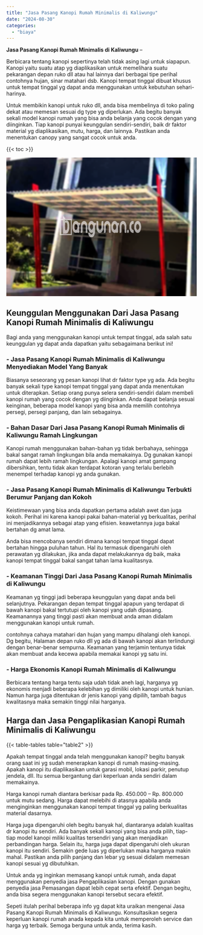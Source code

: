 ```yaml
---
title: "Jasa Pasang Kanopi Rumah Minimalis di Kaliwungu"
date: "2024-08-30"
categories: 
  - "biaya"
---
```


**Jasa Pasang Kanopi Rumah Minimalis di Kaliwungu** –

Berbicara tentang kanopi sepertinya telah tidak asing lagi untuk siapapun. Kanopi yaitu suatu atap yg diaplikasikan untuk memelihara suatu pekarangan depan ruko dll atau hal lainnya dari berbagai tipe perihal contohnya hujan, sinar matahari dsb. Kanopi tempat tinggal dibuat khusus untuk tempat tinggal yg dapat anda menggunakan untuk kebutuhan sehari-harinya.

Untuk membikin kanopi untuk ruko dll, anda bisa membelinya di toko paling dekat atau memesan sesuai dg type yg diperlukan. Ada begitu banyak sekali model kanopi rumah yang bisa anda belanja yang cocok dengan yang diinginkan. Tiap kanopi punyai keunggulan sendiri-sendiri, baik dr faktor material yg diaplikasikan, mutu, harga, dan lainnya. Pastikan anda menentukan canopy yang sangat cocok untuk anda.

{{< toc >}}

![Jasa Pasang Kanopi Rumah Minimalis di Kaliwungu](/images/harga-kanopi-minimalis-70.png)

## Keunggulan Menggunakan Dari Jasa Pasang Kanopi Rumah Minimalis di Kaliwungu

Bagi anda yang menggunakan kanopi untuk tempat tinggal, ada salah satu keunggulan yg dapat anda dapatkan yaitu sebagaimana berikut ini!

### \- Jasa Pasang Kanopi Rumah Minimalis di Kaliwungu Menyediakan Model Yang Banyak

Biasanya seseorang yg pesan kanopi lihat dr faktor type yg ada. Ada begitu banyak sekali type kanopi tempat tinggal yang dapat anda menentukan untuk diterapkan. Setiap orang punya selera sendiri-sendiri dalam membeli kanopi rumah yang cocok dengan yg diinginkan. Anda dapat belanja sesuai keinginan, beberapa model kanopi yang bisa anda memilih contohnya persegi, persegi panjang, dan lain sebagainya.

### \- Bahan Dasar Dari Jasa Pasang Kanopi Rumah Minimalis di Kaliwungu Ramah Lingkungan

Kanopi rumah menggunakan bahan-bahan yg tidak berbahaya, sehingga bakal sangat ramah lingkungan bila anda memakainya. Dg gunakan kanopi rumah dapat lebih ramah lingkungan. Apalagi kanopi amat gampang dibersihkan, tentu tidak akan terdapat kotoran yang terlalu berlebih menempel terhadap kanopi yg anda gunakan.

### \- Jasa Pasang Kanopi Rumah Minimalis di Kaliwungu Terbukti Berumur Panjang dan Kokoh

Keistimewaan yang bisa anda dapatkan pertama adalah awet dan juga kokoh. Perihal ini karena kanopi pakai bahan-material yg berkualitas, perihal ini menjadikannya sebagai atap yang efisien. keawetannya juga bakal bertahan dg amat lama.

Anda bisa mencobanya sendiri dimana kanopi tempat tinggal dapat bertahan hingga puluhan tahun. Hal itu termasuk dipengaruhi oleh perawatan yg dilakukan, jika anda dapat melakukannya dg baik, maka kanopi tempat tinggal bakal sangat tahan lama kualitasnya.

### \- Keamanan Tinggi Dari Jasa Pasang Kanopi Rumah Minimalis di Kaliwungu

Keamanan yg tinggi jadi beberapa keunggulan yang dapat anda beli selanjutnya. Pekarangan depan tempat tinggal apapun yang terdapat di bawah kanopi bakal tertutupi oleh kanopi yang udah dipasang. Keamanannya yang tinggi pasti akan membuat anda aman didalam menggunakan kanopi untuk rumah.

contohnya cahaya matahari dan hujan yang mampu dihalangi oleh kanopi. Dg begitu, Halaman depan ruko dll yg ada di bawah kanopi akan terlindungi dengan benar-benar sempurna. Keamanan yang terjamin tentunya tidak akan membuat anda kecewa apabila memakai kanopi yg satu ini.

### \- Harga Ekonomis Kanopi Rumah Minimalis di Kaliwungu

Berbicara tentang harga tentu saja udah tidak aneh lagi, harganya yg ekonomis menjadi beberapa kelebihan yg dimiliki oleh kanopi untuk hunian. Namun harga juga ditentukan dr jenis kanopi yang dipilih, tambah bagus kwalitasnya maka semakin tinggi nilai harganya.

## Harga dan Jasa Pengaplikasian Kanopi Rumah Minimalis di Kaliwungu

{{< table-tables table="table2" >}}

Apakah tempat tinggal anda telah menggunakan kanopi? begitu banyak orang saat ini yg sudah menerapkan kanopi di rumah masing-masing. Apakah kanopi itu diaplikasikan untuk garasi mobil, lokasi parkir, penutup jendela, dll. Itu semua bergantung dari keperluan anda sendiri dalam memakainya.

Harga kanopi rumah diantara berkisar pada Rp. 450.000 – Rp. 800.000 untuk mutu sedang. Harga dapat melebihi di atasnya apabila anda menginginkan menggunakan kanopi tempat tinggal yg paling berkualitas material dasarnya.

Harga juga dipengaruhi oleh begitu banyak hal, diantaranya adalah kualitas dr kanopi itu sendiri. Ada banyak sekali kanopi yang bisa anda pilih, tiap-tiap model kanopi miliki kualitas tersendiri yang akan menjadikan perbandingan harga. Selain itu, harga juga dapat dipengaruhi oleh ukuran kanopi itu sendiri. Semakin gede luas yg diperlukan maka harganya makin mahal. Pastikan anda pilih panjang dan lebar yg sesuai didalam memesan kanopi sesuai yg dibutuhkan.

Untuk anda yg inginkan memasang kanopi untuk rumah, anda dapat menggunakan penyedia jasa Pengaplikasian kanopi. Dengan gunakan penyedia jasa Pemasangan dapat lebih cepat serta efektif. Dengan begitu, anda bisa segera menggunakan kanopi tersebut secara efektif.

Sepeti itulah perihal beberapa info yg dapat kita uraikan mengenai Jasa Pasang Kanopi Rumah Minimalis di Kaliwungu. Konsultasikan segera keperluan kanopi rumah anada kepada kita untuk memperoleh service dan harga yg terbaik. Semoga berguna untuk anda, terima kasih.
